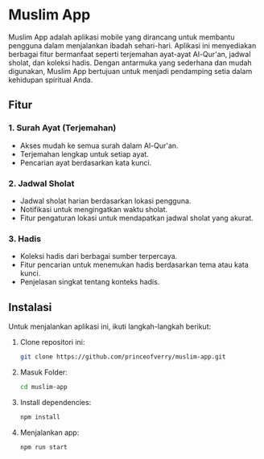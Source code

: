 # Muslim App

Muslim App adalah aplikasi mobile yang dirancang untuk membantu pengguna dalam menjalankan ibadah sehari-hari. Aplikasi ini menyediakan berbagai fitur bermanfaat seperti terjemahan ayat-ayat Al-Qur'an, jadwal sholat, dan koleksi hadis. Dengan antarmuka yang sederhana dan mudah digunakan, Muslim App bertujuan untuk menjadi pendamping setia dalam kehidupan spiritual Anda.

## Fitur

### 1. Surah Ayat (Terjemahan)
- Akses mudah ke semua surah dalam Al-Qur'an.
- Terjemahan lengkap untuk setiap ayat.
- Pencarian ayat berdasarkan kata kunci.

### 2. Jadwal Sholat
- Jadwal sholat harian berdasarkan lokasi pengguna.
- Notifikasi untuk mengingatkan waktu sholat.
- Fitur pengaturan lokasi untuk mendapatkan jadwal sholat yang akurat.

### 3. Hadis
- Koleksi hadis dari berbagai sumber terpercaya.
- Fitur pencarian untuk menemukan hadis berdasarkan tema atau kata kunci.
- Penjelasan singkat tentang konteks hadis.

## Instalasi

Untuk menjalankan aplikasi ini, ikuti langkah-langkah berikut:

1. Clone repositori ini:
   ```bash
   git clone https://github.com/princeofverry/muslim-app.git
   ```
2. Masuk Folder:
   ```bash
   cd muslim-app
   ```
4. Install dependencies:
   ```bash
   npm install
   ```
6. Menjalankan app:
   ```bash
   npm run start
   ```

